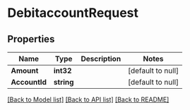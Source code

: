 # DebitaccountRequest

## Properties
Name | Type | Description | Notes
------------ | ------------- | ------------- | -------------
**Amount** | **int32** |  | [default to null]
**AccountId** | **string** |  | [default to null]

[[Back to Model list]](../README.md#documentation-for-models) [[Back to API list]](../README.md#documentation-for-api-endpoints) [[Back to README]](../README.md)

